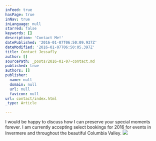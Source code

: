 ```yaml
---
inFeed: true
hasPage: true
inNav: true
inLanguage: null
starred: false
keywords: []
description: 'Contact Me!'
datePublished: '2016-01-07T06:50:09.937Z'
dateModified: '2016-01-07T06:50:05.397Z'
title: Contact Jessafly
author: []
sourcePath: _posts/2016-01-07-contact.md
published: true
authors: []
publisher:
  name: null
  domain: null
  url: null
  favicon: null
url: contact/index.html
_type: Article

---
```

I would be happy to discuss how I can preserve your special moments forever.  I am currently accepting select bookings for 2016 for events in Invermere and throughout the beautiful Columbia Valley.
![](https://the-grid-user-content.s3-us-west-2.amazonaws.com/90643bff-bc8c-46f2-8e9d-ec7b7b04f4cf.jpg)